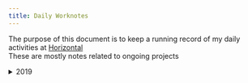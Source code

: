 ```yaml
---
title: Daily Worknotes
---
```


The purpose of this document is to keep a running record of my daily activities at [Horizontal](http://horizontalintegration.com)  
These are mostly notes related to ongoing projects

<details>
<summary>2019</summary>
@[:markdown](worknotes/1910.md)
@[:markdown](worknotes/1909.md)
</details>